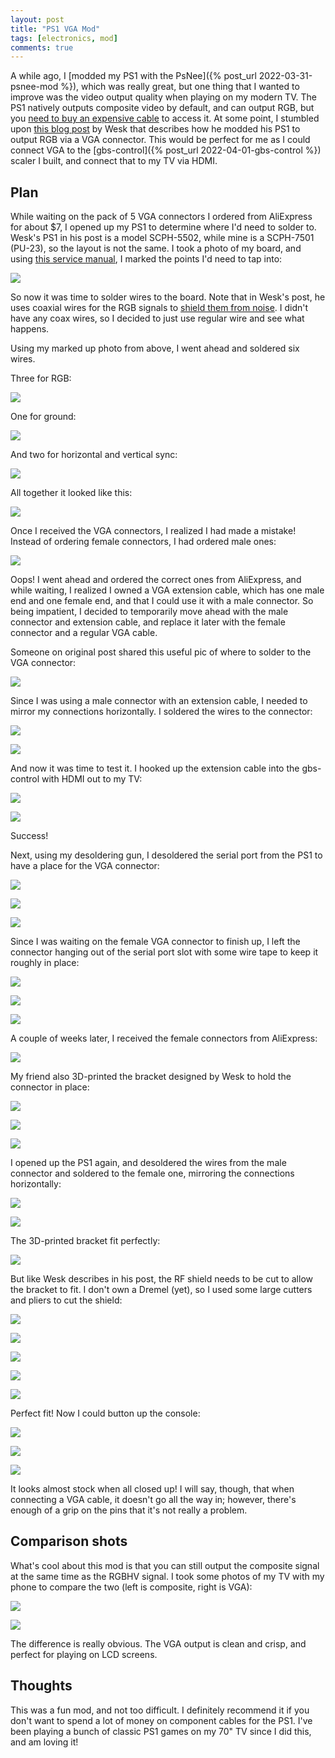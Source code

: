 ```yaml
---
layout: post
title: "PS1 VGA Mod"
tags: [electronics, mod]
comments: true
---
```

A while ago, I [modded my PS1 with the PsNee]({% post_url 2022-03-31-psnee-mod %}), which was really great, but one thing that I wanted to improve was the video output quality when playing on my modern TV. The PS1 natively outputs composite video by default, and can output RGB, but you [need to buy an expensive cable](https://www.retrorgb.com/playstation1.html) to access it. At some point, I stumbled upon [this blog post](https://bitbuilt.net/forums/index.php?threads/ps1-native-vga-mod-15khz.4118/) by Wesk that describes how he modded his PS1 to output RGB via a VGA connector. This would be perfect for me as I could connect VGA to the [gbs-control]({% post_url 2022-04-01-gbs-control %}) scaler I built, and connect that to my TV via HDMI.

## Plan

While waiting on the pack of 5 VGA connectors I ordered from AliExpress for about $7, I opened up my PS1 to determine where I'd need to solder to. Wesk's PS1 in his post is a model SCPH-5502, while mine is a SCPH-7501 (PU-23), so the layout is not the same. I took a photo of my board, and using [this service manual](https://www.manualslib.com/manual/448343/Playstation-Scph-7501-Game-Console.html?page=1), I marked the points I'd need to tap into:

![](/assets/images/ps1-vga-mod/PS1_VGA_mod.jpg)

So now it was time to solder wires to the board. Note that in Wesk's post, he uses coaxial wires for the RGB signals to [shield them from noise](https://bitbuilt.net/forums/index.php?threads/ps1-native-vga-mod-15khz.4118/page-2#post-51800). I didn't have any coax wires, so I decided to just use regular wire and see what happens.

Using my marked up photo from above, I went ahead and soldered six wires.

Three for RGB:

![](/assets/images/ps1-vga-mod/IMG_4848.jpg)

One for ground:

![](/assets/images/ps1-vga-mod/IMG_4849.jpg)

And two for horizontal and vertical sync:

![](/assets/images/ps1-vga-mod/IMG_4846.jpg)

All together it looked like this:

![](/assets/images/ps1-vga-mod/IMG_4845.jpg)

Once I received the VGA connectors, I realized I had made a mistake! Instead of ordering female connectors, I had ordered male ones:

![](/assets/images/ps1-vga-mod/IMG_5226.jpg)

Oops! I went ahead and ordered the correct ones from AliExpress, and while waiting, I realized I owned a VGA extension cable, which has one male end and one female end, and that I could use it with a male connector. So being impatient, I decided to temporarily move ahead with the male connector and extension cable, and replace it later with the female connector and a regular VGA cable.

Someone on original post shared this useful pic of where to solder to the VGA connector:

![](/assets/images/ps1-vga-mod/vga_port.jpg)

Since I was using a male connector with an extension cable, I needed to mirror my connections horizontally. I soldered the wires to the connector:

![](/assets/images/ps1-vga-mod/IMG_4851.jpg)

![](/assets/images/ps1-vga-mod/IMG_4850.jpg)

And now it was time to test it. I hooked up the extension cable into the gbs-control with HDMI out to my TV:

![](/assets/images/ps1-vga-mod/IMG_4853.jpg)

![](/assets/images/ps1-vga-mod/IMG_4852.jpg)

Success!

Next, using my desoldering gun, I desoldered the serial port from the PS1 to have a place for the VGA connector:

![](/assets/images/ps1-vga-mod/IMG_4864.jpg)

![](/assets/images/ps1-vga-mod/IMG_4866.jpg)

![](/assets/images/ps1-vga-mod/IMG_4867.jpg)

Since I was waiting on the female VGA connector to finish up, I left the connector hanging out of the serial port slot with some wire tape to keep it roughly in place:

![](/assets/images/ps1-vga-mod/IMG_4869.jpg)

![](/assets/images/ps1-vga-mod/IMG_4872.jpg)

![](/assets/images/ps1-vga-mod/IMG_4873.jpg)

A couple of weeks later, I received the female connectors from AliExpress:

![](/assets/images/ps1-vga-mod/IMG_5227.jpg)

My friend also 3D-printed the bracket designed by Wesk to hold the connector in place:

![](/assets/images/ps1-vga-mod/IMG_5182.jpg)

![](/assets/images/ps1-vga-mod/IMG_5183.jpg)

![](/assets/images/ps1-vga-mod/IMG_5184.jpg)

I opened up the PS1 again, and desoldered the wires from the male connector and soldered to the female one, mirroring the connections horizontally:

![](/assets/images/ps1-vga-mod/IMG_5188.jpg)

![](/assets/images/ps1-vga-mod/IMG_5191.jpg)

The 3D-printed bracket fit perfectly:

![](/assets/images/ps1-vga-mod/IMG_5195.jpg)

But like Wesk describes in his post, the RF shield needs to be cut to allow the bracket to fit. I don't own a Dremel (yet), so I used some large cutters and pliers to cut the shield:

![](/assets/images/ps1-vga-mod/IMG_5198.jpg)

![](/assets/images/ps1-vga-mod/IMG_5200.jpg)

![](/assets/images/ps1-vga-mod/IMG_5202.jpg)

![](/assets/images/ps1-vga-mod/IMG_5204.jpg)

![](/assets/images/ps1-vga-mod/IMG_5205.jpg)

Perfect fit! Now I could button up the console:

![](/assets/images/ps1-vga-mod/IMG_5207.jpg)

![](/assets/images/ps1-vga-mod/IMG_5209.jpg)

![](/assets/images/ps1-vga-mod/IMG_5210.jpg)

It looks almost stock when all closed up! I will say, though, that when connecting a VGA cable, it doesn't go all the way in; however, there's enough of a grip on the pins that it's not really a problem.


## Comparison shots

What's cool about this mod is that you can still output the composite signal at the same time as the RGBHV signal. I took some photos of my TV with my phone to compare the two (left is composite, right is VGA):

![](/assets/images/ps1-vga-mod/comparison_1.jpg)

![](/assets/images/ps1-vga-mod/comparison_2.jpg)

The difference is really obvious. The VGA output is clean and crisp, and perfect for playing on LCD screens.

## Thoughts

This was a fun mod, and not too difficult. I definitely recommend it if you don't want to spend a lot of money on component cables for the PS1. I've been playing a bunch of classic PS1 games on my 70" TV since I did this, and am loving it!
